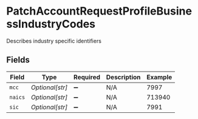 # PatchAccountRequestProfileBusinessIndustryCodes

Describes industry specific identifiers


## Fields

| Field              | Type               | Required           | Description        | Example            |
| ------------------ | ------------------ | ------------------ | ------------------ | ------------------ |
| `mcc`              | *Optional[str]*    | :heavy_minus_sign: | N/A                | 7997               |
| `naics`            | *Optional[str]*    | :heavy_minus_sign: | N/A                | 713940             |
| `sic`              | *Optional[str]*    | :heavy_minus_sign: | N/A                | 7991               |